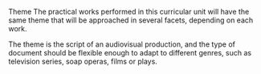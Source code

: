 Theme
The practical works performed in this curricular unit will have the same theme that will be approached in several facets, depending on each work.

The theme is the script of an audiovisual production, and the type of document should be flexible enough to adapt to different genres, such as television series, soap operas, films or plays.
